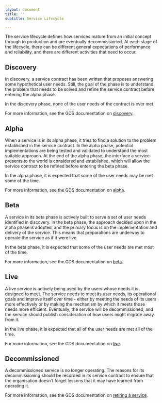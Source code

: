 ```yaml
---
layout: document
title: ''
subtitle: Service Lifecycle

---
```

The service lifecycle defines how services mature from an initial concept through to production and are eventually decommissioned. At each stage of the lifecycle, there can be different general expectations of performance and reliability, and there are different activities that need to occur.

## Discovery

In discovery, a service contract has been written that proposes answering some hypothetical user needs. Still, the goal of the phase is to understand the problem that needs to be solved and refine the service contract before entering the alpha phase.

In the discovery phase, none of the user needs of the contract is ever met.

For more information, see the GDS documentation on [discovery](https://www.gov.uk/service-manual/agile-delivery/how-the-discovery-phase-works).

## Alpha

When a service is in its alpha phase, it tries to find a solution to the problem established in the service contract. In the alpha phase, potential implementations are being tested and validated to understand the most suitable approach. At the end of the alpha phase, the interface a service presents to the world is considered and established, which will allow the service contract to be refined before entering the beta phase.

In the alpha phase, it is expected that some of the user needs may be met some of the time.

For more information, see the GDS documentation on [alpha](https://www.gov.uk/service-manual/agile-delivery/how-the-alpha-phase-works).

## Beta

A service in its beta phase is actively built to serve a set of user needs identified in discovery. In the beta phase, the approach decided upon in the alpha phase is adopted, and the primary focus is on the implementation and delivery of the service. This means that preparations are underway to operate the service as if it were live.

In the beta phase, it is expected that some of the user needs are met most of the time.

For more information, see the GDS documentation on [beta](https://www.gov.uk/service-manual/agile-delivery/how-the-beta-phase-works).

## Live

A live service is actively being used by the users whose needs it is designed to meet. The service needs to meet its user needs, its operational goals and improve itself over time - either by meeting the needs of its users more effectively or by making the mechanism by which it meets those needs more efficient. Eventually, the service will be decommissioned, and the service should publish consideration of how users might migrate away from it.

In the live phase, it is expected that all of the user needs are met all of the time.

For more information, see the GDS documentation on [live](https://www.gov.uk/service-manual/agile-delivery/how-the-live-phase-works).

## Decommissioned

A decommissioned service is no longer operating. The reasons for its decommissioning should be recorded in its service contract to ensure that the organisation doesn’t forget lessons that it may have learned from operating it.

For more information, see the GDS documentation on [retiring a service](https://www.gov.uk/service-manual/agile-delivery/retiring-your-service).